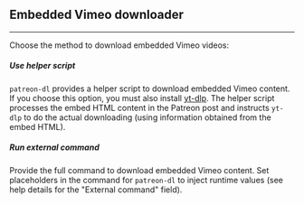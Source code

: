 ## Embedded Vimeo downloader

---

Choose the method to download embedded Vimeo videos:

##### Use helper script

`patreon-dl` provides a helper script to download embedded Vimeo content. If you choose this option, you must also install [yt-dlp](https://github.com/yt-dlp/yt-dlp). The helper script processes the embed HTML content in the Patreon post and instructs `yt-dlp` to do the actual downloading (using information obtained from the embed HTML).

##### Run external command

Provide the full command to download embedded Vimeo content. Set placeholders in the command for `patreon-dl` to inject runtime values (see help details for the "External command" field).
